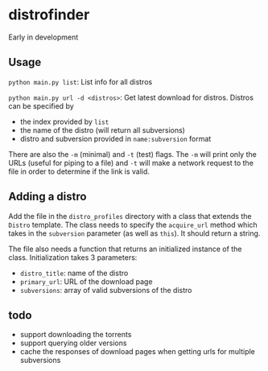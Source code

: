 # distrofinder

Early in development

## Usage

`python main.py list`: List info for all distros

`python main.py url -d <distros>`: Get latest download for distros. Distros can be specified by 

- the index provided by `list`    
- the name of the distro (will return all subversions)
- distro and subversion provided in `name:subversion` format  

There are also the `-m` (minimal) and `-t` (test) flags. The `-m` will print only the URLs (useful for piping to a file) and `-t` will make a network request to the file in order to determine if the link is valid. 

## Adding a distro

Add the file in the `distro_profiles` directory with a class that extends the `Distro` template.
The class needs to specify the `acquire_url` method which takes in the `subversion` parameter (as well as `this`). It should return a string.

The file also needs a function that returns an initialized instance of the class. Initialization takes 3 parameters: 
- `distro_title`: name of the distro
- `primary_url`: URL of the download page
- `subversions`: array of valid subversions of the distro 

## todo
- support downloading the torrents
- support querying older versions
- cache the responses of download pages when getting urls for multiple subversions
